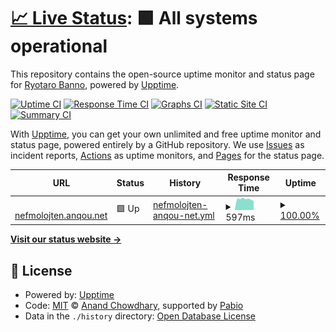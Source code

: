 # [📈 Live Status](https://ushitora-anqou.github.io/upptime-nefmolojten.anqou.net): <!--live status--> **🟩 All systems operational**

This repository contains the open-source uptime monitor and status page for [Ryotaro Banno](https://anqou.net), powered by [Upptime](https://github.com/upptime/upptime).

[![Uptime CI](https://github.com/ushitora-anqou/upptime-nefmolojten.anqou.net/workflows/Uptime%20CI/badge.svg)](https://github.com/ushitora-anqou/upptime-nefmolojten.anqou.net/actions?query=workflow%3A%22Uptime+CI%22)
[![Response Time CI](https://github.com/ushitora-anqou/upptime-nefmolojten.anqou.net/workflows/Response%20Time%20CI/badge.svg)](https://github.com/ushitora-anqou/upptime-nefmolojten.anqou.net/actions?query=workflow%3A%22Response+Time+CI%22)
[![Graphs CI](https://github.com/ushitora-anqou/upptime-nefmolojten.anqou.net/workflows/Graphs%20CI/badge.svg)](https://github.com/ushitora-anqou/upptime-nefmolojten.anqou.net/actions?query=workflow%3A%22Graphs+CI%22)
[![Static Site CI](https://github.com/ushitora-anqou/upptime-nefmolojten.anqou.net/workflows/Static%20Site%20CI/badge.svg)](https://github.com/ushitora-anqou/upptime-nefmolojten.anqou.net/actions?query=workflow%3A%22Static+Site+CI%22)
[![Summary CI](https://github.com/ushitora-anqou/upptime-nefmolojten.anqou.net/workflows/Summary%20CI/badge.svg)](https://github.com/ushitora-anqou/upptime-nefmolojten.anqou.net/actions?query=workflow%3A%22Summary+CI%22)

With [Upptime](https://upptime.js.org), you can get your own unlimited and free uptime monitor and status page, powered entirely by a GitHub repository. We use [Issues](https://github.com/ushitora-anqou/upptime-nefmolojten.anqou.net/issues) as incident reports, [Actions](https://github.com/ushitora-anqou/upptime-nefmolojten.anqou.net/actions) as uptime monitors, and [Pages](https://ushitora-anqou.github.io/upptime-nefmolojten.anqou.net) for the status page.

<!--start: status pages-->
<!-- This summary is generated by Upptime (https://github.com/upptime/upptime) -->
<!-- Do not edit this manually, your changes will be overwritten -->
<!-- prettier-ignore -->
| URL | Status | History | Response Time | Uptime |
| --- | ------ | ------- | ------------- | ------ |
| <img alt="" src="https://icons.duckduckgo.com/ip3/nefmolojten.anqou.net.ico" height="13"> [nefmolojten.anqou.net](https://nefmolojten.anqou.net/health) | 🟩 Up | [nefmolojten-anqou-net.yml](https://github.com/ushitora-anqou/upptime-nefmolojten.anqou.net/commits/HEAD/history/nefmolojten-anqou-net.yml) | <details><summary><img alt="Response time graph" src="./graphs/nefmolojten-anqou-net/response-time-week.png" height="20"> 597ms</summary><br><a href="https://ushitora-anqou.github.io/upptime-nefmolojten.anqou.net/history/nefmolojten-anqou-net"><img alt="Response time 584" src="https://img.shields.io/endpoint?url=https%3A%2F%2Fraw.githubusercontent.com%2Fushitora-anqou%2Fupptime-nefmolojten.anqou.net%2FHEAD%2Fapi%2Fnefmolojten-anqou-net%2Fresponse-time.json"></a><br><a href="https://ushitora-anqou.github.io/upptime-nefmolojten.anqou.net/history/nefmolojten-anqou-net"><img alt="24-hour response time 497" src="https://img.shields.io/endpoint?url=https%3A%2F%2Fraw.githubusercontent.com%2Fushitora-anqou%2Fupptime-nefmolojten.anqou.net%2FHEAD%2Fapi%2Fnefmolojten-anqou-net%2Fresponse-time-day.json"></a><br><a href="https://ushitora-anqou.github.io/upptime-nefmolojten.anqou.net/history/nefmolojten-anqou-net"><img alt="7-day response time 597" src="https://img.shields.io/endpoint?url=https%3A%2F%2Fraw.githubusercontent.com%2Fushitora-anqou%2Fupptime-nefmolojten.anqou.net%2FHEAD%2Fapi%2Fnefmolojten-anqou-net%2Fresponse-time-week.json"></a><br><a href="https://ushitora-anqou.github.io/upptime-nefmolojten.anqou.net/history/nefmolojten-anqou-net"><img alt="30-day response time 670" src="https://img.shields.io/endpoint?url=https%3A%2F%2Fraw.githubusercontent.com%2Fushitora-anqou%2Fupptime-nefmolojten.anqou.net%2FHEAD%2Fapi%2Fnefmolojten-anqou-net%2Fresponse-time-month.json"></a><br><a href="https://ushitora-anqou.github.io/upptime-nefmolojten.anqou.net/history/nefmolojten-anqou-net"><img alt="1-year response time 577" src="https://img.shields.io/endpoint?url=https%3A%2F%2Fraw.githubusercontent.com%2Fushitora-anqou%2Fupptime-nefmolojten.anqou.net%2FHEAD%2Fapi%2Fnefmolojten-anqou-net%2Fresponse-time-year.json"></a></details> | <details><summary><a href="https://ushitora-anqou.github.io/upptime-nefmolojten.anqou.net/history/nefmolojten-anqou-net">100.00%</a></summary><a href="https://ushitora-anqou.github.io/upptime-nefmolojten.anqou.net/history/nefmolojten-anqou-net"><img alt="All-time uptime 91.68%" src="https://img.shields.io/endpoint?url=https%3A%2F%2Fraw.githubusercontent.com%2Fushitora-anqou%2Fupptime-nefmolojten.anqou.net%2FHEAD%2Fapi%2Fnefmolojten-anqou-net%2Fuptime.json"></a><br><a href="https://ushitora-anqou.github.io/upptime-nefmolojten.anqou.net/history/nefmolojten-anqou-net"><img alt="24-hour uptime 100.00%" src="https://img.shields.io/endpoint?url=https%3A%2F%2Fraw.githubusercontent.com%2Fushitora-anqou%2Fupptime-nefmolojten.anqou.net%2FHEAD%2Fapi%2Fnefmolojten-anqou-net%2Fuptime-day.json"></a><br><a href="https://ushitora-anqou.github.io/upptime-nefmolojten.anqou.net/history/nefmolojten-anqou-net"><img alt="7-day uptime 100.00%" src="https://img.shields.io/endpoint?url=https%3A%2F%2Fraw.githubusercontent.com%2Fushitora-anqou%2Fupptime-nefmolojten.anqou.net%2FHEAD%2Fapi%2Fnefmolojten-anqou-net%2Fuptime-week.json"></a><br><a href="https://ushitora-anqou.github.io/upptime-nefmolojten.anqou.net/history/nefmolojten-anqou-net"><img alt="30-day uptime 99.79%" src="https://img.shields.io/endpoint?url=https%3A%2F%2Fraw.githubusercontent.com%2Fushitora-anqou%2Fupptime-nefmolojten.anqou.net%2FHEAD%2Fapi%2Fnefmolojten-anqou-net%2Fuptime-month.json"></a><br><a href="https://ushitora-anqou.github.io/upptime-nefmolojten.anqou.net/history/nefmolojten-anqou-net"><img alt="1-year uptime 90.73%" src="https://img.shields.io/endpoint?url=https%3A%2F%2Fraw.githubusercontent.com%2Fushitora-anqou%2Fupptime-nefmolojten.anqou.net%2FHEAD%2Fapi%2Fnefmolojten-anqou-net%2Fuptime-year.json"></a></details>

<!--end: status pages-->

[**Visit our status website →**](https://ushitora-anqou.github.io/upptime-nefmolojten.anqou.net)

## 📄 License

- Powered by: [Upptime](https://github.com/upptime/upptime)
- Code: [MIT](./LICENSE) © [Anand Chowdhary](https://anandchowdhary.com), supported by [Pabio](https://pabio.com)
- Data in the `./history` directory: [Open Database License](https://opendatacommons.org/licenses/odbl/1-0/)
